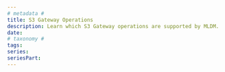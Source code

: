 ```yaml
---
# metadata # 
title: S3 Gateway Operations
description: Learn which S3 Gateway operations are supported by MLDM. 
date: 
# taxonomy #
tags: 
series:
seriesPart:
--- 
```

